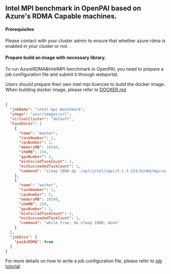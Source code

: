 <!--
  Copyright (c) Microsoft Corporation
  All rights reserved.

  MIT License

  Permission is hereby granted, free of charge, to any person obtaining a copy of this software and associated
  documentation files (the "Software"), to deal in the Software without restriction, including without limitation
  the rights to use, copy, modify, merge, publish, distribute, sublicense, and/or sell copies of the Software, and
  to permit persons to whom the Software is furnished to do so, subject to the following conditions:
  The above copyright notice and this permission notice shall be included in all copies or substantial portions of the Software.

  THE SOFTWARE IS PROVIDED *AS IS*, WITHOUT WARRANTY OF ANY KIND, EXPRESS OR IMPLIED, INCLUDING
  BUT NOT LIMITED TO THE WARRANTIES OF MERCHANTABILITY, FITNESS FOR A PARTICULAR PURPOSE AND
  NONINFRINGEMENT. IN NO EVENT SHALL THE AUTHORS OR COPYRIGHT HOLDERS BE LIABLE FOR ANY CLAIM,
  DAMAGES OR OTHER LIABILITY, WHETHER IN AN ACTION OF CONTRACT, TORT OR OTHERWISE, ARISING FROM,
  OUT OF OR IN CONNECTION WITH THE SOFTWARE OR THE USE OR OTHER DEALINGS IN THE SOFTWARE.
-->

## Intel MPI benchmark in OpenPAI based on Azure's RDMA Capable machines.

#### Prerequisites

Please contact with your cluster admin to ensure that whether azure rdma is enabled in your cluster or not.

#### Prepare build an image with necessary library.

To run AzureRDMA&IntelMPI benchmark in OpenPAI, you need to prepare a job configuration file and submit it through webportal.

Users should prepare their own intel mpi licences to build the docker image. When building docker image, please refer to [DOCKER.md](./DOCKER.md)

###### 
```json
{
  "jobName": "intel-mpi-benchmark",
  "image": "your/images/url",
  "virtualCluster": "default",
  "taskRoles": [
    {
      "name": "master",
      "taskNumber": 1,
      "cpuNumber": 2,
      "memoryMB": 10240,
      "shmMB": 256,
      "gpuNumber": 1,
      "minFailedTaskCount": 1,
      "minSucceededTaskCount": 1,
      "command": "sleep 1000 &&  /opt/intel/impi/5.1.3.223/bin64/mpirun -d -hosts worker-0,master-0 -n 2 -ppn 1 -env I_MPI_FABRICS=shm:dapl -env I_MPI_DAPL_PROVIDER=ofa-v2-ib0 /opt/intel/impi/5.1.3.223/bin64/IMB-MPI1 >> mpirun.contianer"
    },
    {
      "name": "worker",
      "taskNumber": 1,
      "cpuNumber": 2,
      "memoryMB": 10240,
      "shmMB": 256,
      "gpuNumber": 1,
      "minFailedTaskCount": 1,
      "minSucceededTaskCount": 1,
      "command": "while true; do sleep 1000; done"
    }
  ],
  "jobEnvs": {
    "paiAzRDMA": true
  }
}
```  

For more details on how to write a job configuration file, please refer to [job tutorial](../../docs/job_tutorial.md#json-config-file-for-job-submission).